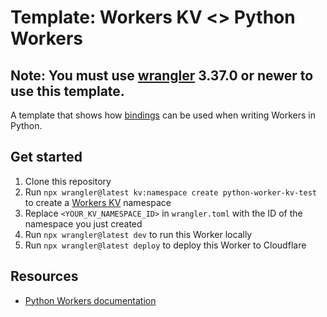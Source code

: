 # Template: Workers KV <> Python Workers

## Note: You must use [wrangler](https://developers.cloudflare.com/workers/cli-wrangler/install-update) 3.37.0 or newer to use this template.

A template that shows how [bindings](https://developers.cloudflare.com/workers/configuration/bindings/) can be used when writing Workers in Python.

## Get started

1. Clone this repository
2. Run `npx wrangler@latest kv:namespace create python-worker-kv-test` to create a [Workers KV](https://developers.cloudflare.com/kv/) namespace
3. Replace `<YOUR_KV_NAMESPACE_ID>` in `wrangler.toml` with the ID of the namespace you just created
4. Run `npx wrangler@latest dev` to run this Worker locally
5. Run `npx wrangler@latest deploy` to deploy this Worker to Cloudflare

## Resources

- [Python Workers documentation](https://ggu-python.cloudflare-docs-7ou.pages.dev/workers/languages/python/)